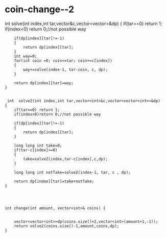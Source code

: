 # coin-change--2

int  solve(int index,int tar,vector<int>&c,vector<vector<int>>&dp)
    {
        if(tar==0) 
           return 1;
        if(index<0)
           return 0;//not possible way
        
        if(dp[index][tar]!=-1)
        {
            return dp[index][tar];
        }
        int way=0;
        for(int coin =0; coin<=tar; coin+=c[index])
        {
            way+=solve(index-1, tar-coin, c, dp);
        }

        return dp[index][tar]=way;
    }


     int  solve2(int index,int tar,vector<int>&c,vector<vector<int>>&dp)
    {
        if(tar==0) return 1;
        if(index<0)return 0;//not possible way
        
        if(dp[index][tar]!=-1)
        {
            return dp[index][tar];
        }
        
        long long int take=0;
        if(tar-c[index]>=0)
        {
            take=solve2(index,tar-c[index],c,dp);
        }
        
        long long int notTake=solve2(index-1, tar, c , dp);
        
        return dp[index][tar]=take+notTake;
    }


    

    int change(int amount, vector<int>& coins) {
      
      
        vector<vector<int>>dp(coins.size()+2,vector<int>(amount+1,-1));
        return solve2(coins.size()-1,amount,coins,dp);
    }
